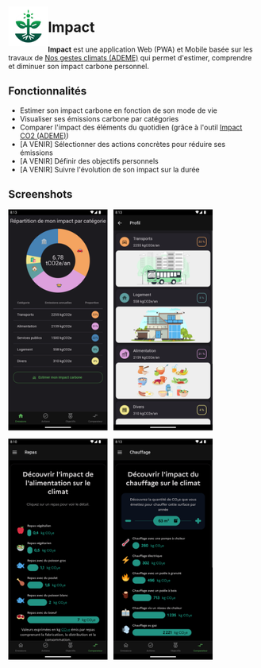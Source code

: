 <img align="left" width="80" height="80" src="assets/icon.png"
alt="App icon">

# Impact

**Impact** est une application Web (PWA) et Mobile basée sur les travaux de [Nos gestes climats (ADEME)](https://nosgestesclimat.fr/) qui permet d'estimer, comprendre et diminuer son impact carbone personnel.

## Fonctionnalités

- Estimer son impact carbone en fonction de son mode de vie
- Visualiser ses émissions carbone par catégories
- Comparer l'impact des éléments du quotidien (grâce à l'outil [Impact CO2 (ADEME)](https://impactco2.fr/))
- [A VENIR] Sélectionner des actions concrètes pour réduire ses émissions
- [A VENIR] Définir des objectifs personnels
- [A VENIR] Suivre l'évolution de son impact sur la durée

## Screenshots

[<img width=200 alt="Emissions"
src="documentation/screenshots/emissions.png?raw=true">](documentation/screenshots/emissions.png?raw=true)&nbsp;&nbsp;
[<img width=200 alt="Profile"
src="documentation/screenshots/profile.png?raw=true">](documentation/screenshots/profile.png?raw=true)

[<img width=200 alt="Comparateur_Repas"
src="documentation/screenshots/comparator_meal.png?raw=true">](documentation/screenshots/comparator_meal.png?raw=true)&nbsp;&nbsp;
[<img width=200 alt="Comparateur_Chauffage"
src="documentation/screenshots/comparator_heating.png?raw=true">](documentation/screenshots/comparator_heating.png?raw=true)
